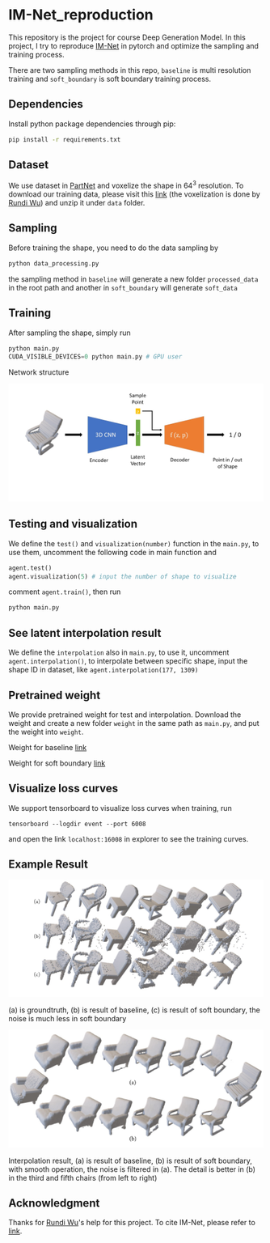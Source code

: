 # IM-Net_reproduction
This repository is the project for course Deep Generation Model. In this project, I try to reproduce [IM-Net](https://www.sfu.ca/~zhiqinc/imgan/Readme.html) in pytorch and optimize the sampling and training process.

There are two sampling methods in this repo,  `baseline` is multi resolution training and `soft_boundary` is soft boundary training process. 



## Dependencies

Install python package dependencies through pip:


```bash
pip install -r requirements.txt
```



## Dataset

We use dataset in [PartNet](https://cs.stanford.edu/~kaichun/partnet/) and voxelize the shape in $64^3$ resolution. To download our training data, please visit this [link](https://disk.pku.edu.cn:443/link/BB3144D411E61092DECED4C7F0C8ED11) (the voxelization is done by [Rundi Wu](https://github.com/ChrisWu1997/PQ-NET)) and unzip it under `data` folder.



## Sampling

Before training the shape, you need to do the data sampling by

```python
python data_processing.py
```

the sampling method in `baseline` will generate a new folder `processed_data` in the root path and another in `soft_boundary` will generate `soft_data`



## Training

After sampling the shape, simply run

```python
python main.py
CUDA_VISIBLE_DEVICES=0 python main.py # GPU user
```

Network structure

![](result\network.JPG)



## Testing and visualization

We define the `test()` and `visualization(number)` function in the `main.py`, to use them, uncomment the following code in main function and 

```python
agent.test()
agent.visualization(5) # input the number of shape to visualize
```

comment `agent.train()`, then run

```python
python main.py
```




## See latent interpolation result

We define the `interpolation`  also in `main.py`, to use it, uncomment `agent.interpolation()`, to interpolate between specific shape, input the shape ID in dataset, like `agent.interpolation(177, 1309)`



## Pretrained weight

We provide pretrained weight for test and interpolation. Download the weight and create a new folder `weight` in the same path as `main.py`, and put the weight into `weight`.

Weight for baseline [link](https://drive.google.com/file/d/1fAbHVaasBZPvFCdS0gxepXuJBkfj_WH6/view?usp=sharing)

Weight for soft boundary [link](https://drive.google.com/file/d/1WHPNrthvsD5-3xWdogG-i1C77ho8GrSj/view?usp=sharing)




## Visualize loss curves

We support tensorboard to visualize loss curves when training, run

```
tensorboard --logdir event --port 6008
```

and open the link `localhost:16008` in explorer to see the training curves.



## Example Result

![](result\result.JPG)

(a) is groundtruth, (b) is result of baseline, (c) is result of soft boundary, the noise is much less in soft boundary



![](result\interpolation.JPG)

Interpolation result, (a) is result of baseline, (b) is result of soft boundary, with smooth operation, the noise is filtered in (a). The detail is better in (b) in the third and fifth chairs (from left to right)



## Acknowledgment

Thanks for [Rundi Wu](https://github.com/ChrisWu1997)'s help for this project. To cite IM-Net, please refer to [link](https://www.sfu.ca/~zhiqinc/imgan/Readme.html).